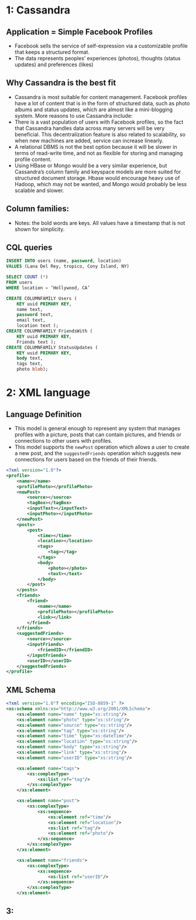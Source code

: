 # 1: Cassandra
## Application = Simple Facebook Profiles
-	Facebook sells the service of self-expression via a customizable profile that keeps a structured format.
-	The data represents peoples’ experiences (photos), thoughts (status updates) and preferences (likes)

## Why Cassandra is the best fit
-	Cassandra is most suitable for content management.  Facebook profiles have a lot of content that is in the form of structured data, such as photo albums and status updates, which are almost like a mini-blogging system.  More reasons to use Cassandra include:
-	There is a vast population of users with Facebook profiles, so the fact that Cassandra handles data across many servers will be very beneficial.  This decentralization feature is also related to scalability, so when new machines are added, service can increase linearly.
-	A relational DBMS is not the best option because it will be slower in terms of read-write time, and not as flexible for storing and managing profile content.
-	Using HBase or Mongo would be a very similar experience, but Cassandra’s column family and keyspace models are more suited for structured document storage.  Hbase would encourage heavy use of Hadoop, which may not be wanted, and Mongo would probably be less scalable and slower.

## Column families:
-	Notes: the bold words are keys.  All values have a timestamp that is not shown for simplicity.

## CQL queries
``` SQL
INSERT INTO users (name, password, location)
VALUES (Lana Del Rey, tropico, Cony Island, NY)

SELECT COUNT (*)
FROM users
WHERE location = ‘Hollywood, CA’

CREATE COLUMNFAMILY Users (
	KEY uuid PRIMARY KEY,
	name text,
	password text,
	email text,
	location text );
CREATE COLUMNFAMILY FriendsWith (
	KEY uuid PRIMARY KEY,
	Friends text );
CREATE COLUMNFAMILY StatusUpdates (
	KEY uuid PRIMARY KEY,
	body text,
	tags text,
	photo blob);
```
	
# 2: XML language

## Language Definition
- This model is general enough to represent any system that manages profiles with a picture, posts that can contain pictures, and friends or connections to other users with profiles.
- This model supports the `newPost` operation which allows a user to create a new post, and the `suggestedFriends` operation which suggests new connections for users based on the friends of their friends.

``` xml
<?xml version="1.0"?>
<profile>
	<name></name>
	<profilePhoto></profilePhoto>
	<newPost>
		<source></source>
		<tagBox></tagBox>
		<inputText></inputText>
		<inputPhoto></inputPhoto>
	</newPost>
	<posts>
		<post>
			<time></time>
			<location></location>
			<tags>
				<tag></tag>
			</tags>
			<body>
				<photo></photo>
				<text></text>
			</body>
		</post>
	</posts>
	<friends>
		<friend>
			<name></name>
			<profilePhoto></profilePhoto>
			<link></link>
		</friend>
	</friends>
	<suggestedFriends>
		<source></source>
		<inputFriends>
			<friendID></friendID>
		</inputFriends>
		<userID></userID>
	</suggestedFriends>
</profile>
```

## XML Schema

``` xml
<?xml version="1.0"? encoding="ISO-8859-1" ?>
<xs:schema xmlns:xs="http://www.w3.org/2001/XMLSchema">
	<xs:element name="name" type="xs:string"/>
	<xs:element name="photo" type="xs:string"/>
	<xs:element name="source" type="xs:string"/>
	<xs:element name="tag" type="xs:string"/>
	<xs:element name="time" type="xs:dateTime"/>
	<xs:element name="location" type="xs:string"/>
	<xs:element name="body" type="xs:string"/>
	<xs:element name="link" type="xs:string"/>
	<xs:element name="userID" type="xs:string"/>

	<xs:element name="tags">
		<xs:complexType>
			<xs:list ref="tag"/>
		</xs:complexType>
	</xs:element>

	<xs:element name="post">
		<xs:complexType>
			<xs:sequence>
				<xs:element ref="time"/>
				<xs:element ref="location"/>
				<xs:list ref="tag"/>
				<xs:element ref="photo"/>
			</xs:sequence>
		</xs:complexType>
	</xs:element>

	<xs:element name="friends">
		<xs:complexType>
			<xs:sequence>
				<xs:list ref="userID"/>
			</xs:sequence>
		</xs:complexType>
	</xs:element>
```

## 3:
